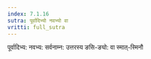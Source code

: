 ```yaml
---
index: 7.1.16
sutra: पूर्वादिभ्यो नवभ्यो वा
vritti: full_sutra
---
```


पूर्वादिभ्य: नवभ्य: सर्वनाम्न: उत्तरस्य ङसि-ङ्यो: वा स्मात्-स्मिनौ 